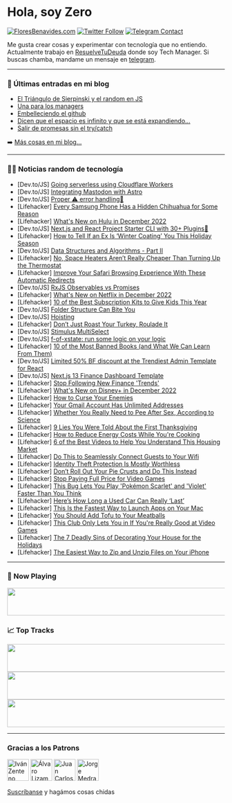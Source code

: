 # Hola, soy Zero

[![FloresBenavides.com](https://img.shields.io/website?down_message=oops&label=MiBlog&style=for-the-badge&up_message=online&url=https%3A%2F%2Ffloresbenavides.com)](https://floresbenavides.com) [![Twitter Follow](https://img.shields.io/twitter/follow/ZeroDragon?color=%231DA1F2&label=Follow&logo=twitter&logoColor=ffffff&style=for-the-badge)](https://twitter.com/zerodragon) [![Telegram Contact](https://img.shields.io/badge/escr%C3%ADbeme-ZeroDragon-%2326A5E4?style=for-the-badge&logo=telegram)](https://t.me/zerodragon)

Me gusta crear cosas y experimentar con tecnología que no entiendo.
Actualmente trabajo en [ResuelveTuDeuda](http://github.com/resuelve) donde soy Tech Manager.
Si buscas chamba, mandame un mensaje en [telegram](https://t.me/zerodragon).

---

### 📕 Últimas entradas en mi blog
<!-- BLOG-POST-LIST:START -->
- [El Triángulo de Sierpinski y el random en JS](https://floresbenavides.com/el-triangulo-de-sierpinski-y-el-random-en-js/)
- [Una para los managers](https://floresbenavides.com/una-para-los-managers/)
- [Embelleciendo el github](https://floresbenavides.com/embelleciendo-el-github/)
- [Dicen que el espacio es infinito y que se está expandiendo…](https://floresbenavides.com/dicen-que-el-espacio-es-infinito-y-que-se-esta-expandiendo/)
- [Salir de promesas sin el try/catch](https://floresbenavides.com/salir-de-promesas-sin-el-try-catch/)
<!-- BLOG-POST-LIST:END -->

➡️ [Más cosas en mi blog...](https://floresbenavides.com)

---

### 👨‍💻 Noticias random de tecnología
<!-- TECH-POSTS:START -->
- [Dev.to/JS] [Going serverless using Cloudflare Workers](https://dev.to/tdaw/going-serverless-using-cloudflare-workers-3o9j)
- [Dev.to/JS] [Integrating Mastodon with Astro](https://dev.to/lindsaykwardell/integrating-mastodon-with-astro-4na6)
- [Dev.to/JS] [Proper ⚠ error handling🍵](https://dev.to/mishrabhavesh/proper-error-handling-2jjk)
- [Lifehacker] [Every Samsung Phone Has a Hidden Chihuahua for Some Reason](https://lifehacker.com/every-samsung-phone-has-a-hidden-chihuahua-for-some-rea-1849812864)
- [Lifehacker] [What&#39;s New on Hulu in December 2022](https://lifehacker.com/whats-new-on-hulu-in-december-2022-1849813413)
- [Dev.to/JS] [Next.js and React Project Starter CLI with 30+ Plugins🚀](https://dev.to/necatiozmen/nextjs-and-react-project-starter-cli-with-30-plugins-20po)
- [Lifehacker] [How to Tell If an Ex Is ‘Winter Coating’ You This Holiday Season](https://lifehacker.com/how-to-tell-if-an-ex-is-winter-coating-you-this-holid-1849811113)
- [Dev.to/JS] [Data Structures and Algorithms - Part II](https://dev.to/jonnynotbravo/data-structures-and-algorithms-part-ii-a90)
- [Lifehacker] [No, Space Heaters Aren’t Really Cheaper Than Turning Up the Thermostat](https://lifehacker.com/no-space-heaters-aren-t-really-cheaper-than-turning-up-1849810019)
- [Lifehacker] [Improve Your Safari Browsing Experience With These Automatic Redirects](https://lifehacker.com/improve-your-safari-browsing-experience-with-these-auto-1849812013)
- [Dev.to/JS] [RxJS Observables vs Promises](https://dev.to/nischal_dutt/rxjs-observables-vs-promises-572f)
- [Lifehacker] [What&#39;s New on Netflix in December 2022](https://lifehacker.com/whats-new-on-netflix-in-december-2022-1849812600)
- [Lifehacker] [10 of the Best Subscription Kits to Give Kids This Year](https://lifehacker.com/10-of-the-best-subscription-kits-to-give-kids-this-year-1849812007)
- [Dev.to/JS] [Folder Structure Can Bite You](https://dev.to/mattferrin/folder-structure-can-bite-you-1i7o)
- [Dev.to/JS] [Hoisting](https://dev.to/calebmccoy04/hoisting-4l5g)
- [Lifehacker] [Don’t Just Roast Your Turkey, Roulade It](https://lifehacker.com/don-t-just-roast-your-turkey-roulade-it-1849811890)
- [Dev.to/JS] [Stimulus MultiSelect](https://dev.to/wizardhealth/stimulus-multiselect-4m8p)
- [Dev.to/JS] [f-of-xstate: run some logic on your logic](https://dev.to/abrgr/f-of-xstate-run-some-logic-on-your-logic-3273)
- [Lifehacker] [10 of the Most Banned Books &lpar;and What We Can Learn From Them&rpar;](https://lifehacker.com/10-of-the-most-banned-books-and-what-we-can-learn-from-1849810897)
- [Dev.to/JS] [Limited 50% BF discount at the Trendiest Admin Template for React](https://dev.to/fredy/limited-50-bf-discount-at-the-trendiest-admin-template-for-react-34o1)
- [Dev.to/JS] [Next.js 13 Finance Dashboard Template](https://dev.to/theplugjumbo/nextjs-13-fintech-dashboard-template-3ong)
- [Lifehacker] [Stop Following New Finance &#39;Trends&#39;](https://lifehacker.com/stop-following-new-finance-trends-1849809947)
- [Lifehacker] [What&#39;s New on Disney+ in December 2022](https://lifehacker.com/whats-new-on-disney-in-december-2022-1849811792)
- [Lifehacker] [How to Curse Your Enemies](https://lifehacker.com/how-to-curse-your-enemies-1849791469)
- [Lifehacker] [Your Gmail Account Has Unlimited Addresses](https://lifehacker.com/your-gmail-account-has-unlimited-addresses-1849809691)
- [Lifehacker] [Whether You Really Need to Pee After Sex, According to Science](https://lifehacker.com/whether-you-really-need-to-pee-after-sex-according-to-1849809823)
- [Lifehacker] [9 Lies You Were Told About the First Thanksgiving](https://lifehacker.com/9-lies-we-were-told-about-the-first-thanksgiving-1849808182)
- [Lifehacker] [How to Reduce Energy Costs While You&#39;re Cooking](https://lifehacker.com/how-to-reduce-energy-costs-while-youre-cooking-1849809431)
- [Lifehacker] [6 of the Best Videos to Help You Understand This Housing Market](https://lifehacker.com/6-of-the-best-videos-to-help-you-understand-this-housin-1849808743)
- [Lifehacker] [Do This to Seamlessly Connect Guests to Your Wifi](https://lifehacker.com/do-this-to-seamlessly-connect-guests-to-your-wifi-1849808406)
- [Lifehacker] [Identity Theft Protection Is Mostly Worthless](https://lifehacker.com/identity-theft-protection-is-mostly-bullshit-1849808486)
- [Lifehacker] [Don’t Roll Out Your Pie Crusts and Do This Instead](https://lifehacker.com/don-t-roll-out-your-pie-crusts-and-do-this-instead-1849808624)
- [Lifehacker] [Stop Paying Full Price for Video Games](https://lifehacker.com/stop-paying-full-price-for-video-games-1849808186)
- [Lifehacker] [This Bug Lets You Play &#39;Pokémon Scarlet&#39; and &#39;Violet&#39; Faster Than You Think](https://lifehacker.com/this-bug-lets-you-play-pokemon-scarlet-and-violet-faste-1849807956)
- [Lifehacker] [Here’s How Long a Used Car Can Really ‘Last’](https://lifehacker.com/here-s-how-long-a-used-car-can-really-last-1849808094)
- [Lifehacker] [This Is the Fastest Way to Launch Apps on Your Mac](https://lifehacker.com/this-is-the-fastest-way-to-launch-apps-on-your-mac-1849807414)
- [Lifehacker] [You Should Add Tofu to Your Meatballs](https://lifehacker.com/you-should-add-tofu-to-your-meatballs-1849803334)
- [Lifehacker] [This Club Only Lets You in If You&#39;re Really Good at Video Games](https://lifehacker.com/this-club-only-lets-you-in-if-youre-really-good-at-vide-1849803085)
- [Lifehacker] [The 7 Deadly Sins of Decorating Your House for the Holidays](https://lifehacker.com/the-7-deadly-sins-of-decorating-your-house-for-the-holi-1849803224)
- [Lifehacker] [The Easiest Way to Zip and Unzip Files on Your iPhone](https://lifehacker.com/the-easiest-way-to-zip-and-unzip-files-on-your-iphone-1849800176)<!-- TECH-POSTS:END -->

---

### 🎵 Now Playing
<a href="https://spotify-now-playing-dun.vercel.app/now-playing?open"><img src="https://spotify-now-playing-dun.vercel.app/now-playing" width="540" height="64"></a>

### 📈 Top Tracks
<a href="https://spotify-now-playing-dun.vercel.app/top-tracks?i=1&open"><img src="https://spotify-now-playing-dun.vercel.app/top-tracks?i=1" width="540" height="64"></a>
<a href="https://spotify-now-playing-dun.vercel.app/top-tracks?i=2&open"><img src="https://spotify-now-playing-dun.vercel.app/top-tracks?i=2" width="540" height="64"></a>
<a href="https://spotify-now-playing-dun.vercel.app/top-tracks?i=3&open"><img src="https://spotify-now-playing-dun.vercel.app/top-tracks?i=3" width="540" height="64"></a>

---

### Gracias a los Patrons
[<img src="https://avatars.githubusercontent.com/u/243380?v=4" alt="Iván Zenteno" width="50px">](https://github.com/k001) [<img src="https://avatars.githubusercontent.com/u/19955639?v=4" alt="Álvaro Lizama" width="50px">](https://github.com/alvarolizama) [<img src="https://avatars.githubusercontent.com/u/2718753?v=4" alt="Juan Carlos Ruiz" width="50px">](https://github.com/JuanCrg90) [<img src="https://avatars.githubusercontent.com/u/37025?v=4" alt="Jorge Medrano" width="50px">](https://github.com/h1pp1e) 

[Suscríbanse](https://www.patreon.com/zerodragon) y hagámos cosas chidas

